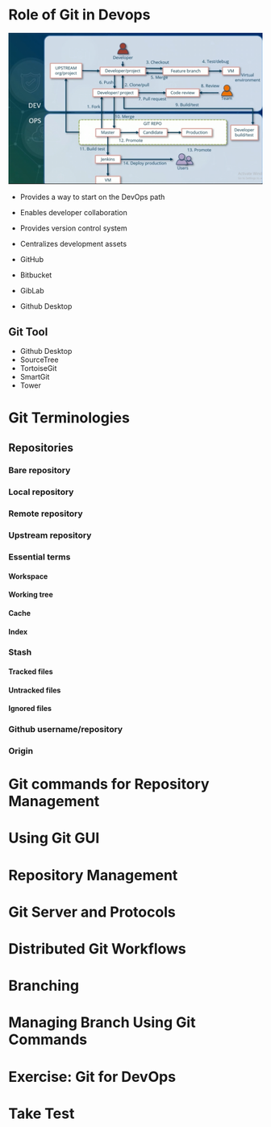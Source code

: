 # Role of Git in Devops

![Role](image.png)

- Provides a way to start on the DevOps path
- Enables developer collaboration
- Provides version control system
- Centralizes development assets

- GitHub
- Bitbucket
- GibLab
- Github Desktop

## Git Tool

- Github Desktop
- SourceTree
- TortoiseGit
- SmartGit
- Tower

# Git Terminologies

## Repositories

### Bare repository

### Local repository

### Remote repository

### Upstream repository

### Essential terms

#### Workspace

#### Working tree

#### Cache

#### Index

### Stash

#### Tracked files

#### Untracked files

#### Ignored files

### Github username/repository

### Origin

# Git commands for Repository Management

# Using Git GUI

# Repository Management

# Git Server and Protocols

# Distributed Git Workflows

# Branching

# Managing Branch Using Git Commands

# Exercise: Git for DevOps

# Take Test
